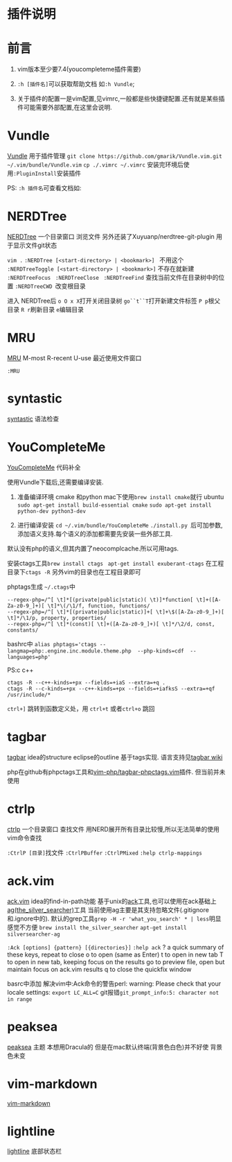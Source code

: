 # 插件说明

# 前言

1. vim版本至少要7.4(youcompleteme插件需要)

2. `:h [插件名]`可以获取帮助文档 如`:h Vundle`;

3. 关于插件的配置一是vim配置,见vimrc,一般都是些快捷键配置.还有就是某些插件可能需要外部配置,在这里会说明.

# Vundle
[Vundle](https://github.com/VundleVim/Vundle.vim) 用于插件管理
`git clone https://github.com/gmarik/Vundle.vim.git ~/.vim/bundle/Vundle.vim`
`cp ./.vimrc ~/.vimrc`
 安装完环境后使用`:PluginInstall`安装插件
 
PS: `:h 插件名`可查看文档如:

# NERDTree
[NERDTree](https://github.com/scrooloose/nerdtree) 一个目录窗口 浏览文件
另外还装了Xuyuanp/nerdtree-git-plugin 用于显示文件git状态


`vim .`
`:NERDTree [<start-directory> | <bookmark>] ` 不用这个
`:NERDTreeToggle [<start-directory> | <bookmark>]` 不存在就新建
`:NERDTreeFocus `
`:NERDTreeClose `
`:NERDTreeFind` 查找当前文件在目录树中的位置
`:NERDTreeCWD `改变根目录

进入 NERDTree后
`o O x X`打开关闭目录树
`go``t``T`打开新建文件标签
`P p`根父目录
`R r`刷新目录
`e`编辑目录

# MRU
[MRU](https://github.com/vim-scripts/mru.vim) M-most R-recent U-use 最近使用文件窗口
 
`:MRU` 
 
# syntastic
[syntastic](https://github.com/vim-syntastic/syntastic) 语法检查

# YouCompleteMe
[YouCompleteMe](https://github.com/Valloric/YouCompleteMe) 代码补全

使用Vundle下载后,还需要编译安装.

1. 准备编译环境 cmake 和python
mac下使用`brew install cmake`就行
ubuntu `sudo apt-get install build-essential cmake` `sudo apt-get install python-dev python3-dev`

2. 进行编译安装 
`cd ~/.vim/bundle/YouCompleteMe`
`./install.py `后可加参数,添加语义支持.每个语义的添加都需要先安装一些外部工具.

默认没有php的语义,但其内置了neocomplcache.所以可用tags.

安装ctags工具`brew install ctags` ` apt-get install exuberant-ctags` 
在工程目录下`ctags -R` 另外vim的目录也在工程目录即可

phptags生成
`~/.ctags`中

```
--regex-php=/^[ \t]*[(private|public|static)( \t)]*function[ \t]+([A-Za-z0-9_]+)[ \t]*\(/\1/f, function, functions/
--regex-php=/^[ \t]*[(private|public|static)]+[ \t]+\$([A-Za-z0-9_]+)[ \t]*/\1/p, property, properties/
--regex-php=/^[ \t]*(const)[ \t]+([A-Za-z0-9_]+)[ \t]*/\2/d, const, constants/
```
bashrc中
`alias phptags='ctags --langmap=php:.engine.inc.module.theme.php  --php-kinds=cdf  --languages=php'`

PS:c c++
```
ctags -R --c++-kinds=+px --fields=+iaS --extra=+q .
ctags -R --c-kinds=+px --c++-kinds=+px --fields=+iafksS --extra=+qf /usr/include/*
```

`ctrl+]` 跳转到函数定义处，用 `ctrl+t` 或者`ctrl+o` 跳回


# tagbar
[tagbar](https://github.com/majutsushi/tagbar) idea的structure eclipse的outline
基于tags实现. 语言支持见[tagbar wiki](https://github.com/majutsushi/tagbar/wiki)

php在github有phpctags工具和[vim-php/tagbar-phpctags.vim](https://github.com/vim-php/tagbar-phpctags.vim)插件.
但当前并未使用

# ctrlp
[ctrlp](https://github.com/kien/ctrlp.vim) 一个目录窗口 查找文件 
用NERD展开所有目录比较慢,所以无法简单的使用vim命令查找

`:CtrlP [目录]`找文件 
`:CtrlPBuffer`
`:CtrlPMixed`
`:help ctrlp-mappings`

# ack.vim
[ack.vim](https://github.com/mileszs/ack.vim) idea的find-in-path功能
基于unix的[ack](https://beyondgrep.com/documentation/)工具,也可以使用在ack基础上[ag(the_silver_searcher)](https://github.com/ggreer/the_silver_searcher)工具
当前使用ag主要是其支持忽略文件(.gitignore和.ignore中的).
默认的grep工具`grep -H -r 'what_you_search' * | less`明显感觉不方便
`brew install the_silver_searcher`
`apt-get install silversearcher-ag`

`:Ack [options] {pattern} [{directories}]`
`:help ack`
?    a quick summary of these keys, repeat to close
o    to open (same as Enter)
t    to open in new tab
T    to open in new tab, keeping focus on the results
go  to preview file, open but maintain focus on ack.vim results
q    to close the quickfix window

basrc中添加
 解决vim中:Ack命令的警告perl: warning: Please check that your locale settings:
`export LC_ALL=C` 
git报错`git_prompt_info:5: character not in range`


# peaksea
[peaksea](https://github.com/vim-scripts/peaksea) 主题
本想用Dracula的 但是在mac默认终端(背景色白色)并不好使 背景色未变

# vim-markdown
[vim-markdown](https://github.com/plasticboy/vim-markdown)


# lightline
[lightline](https://github.com/itchyny/lightline.vim) 底部状态栏


